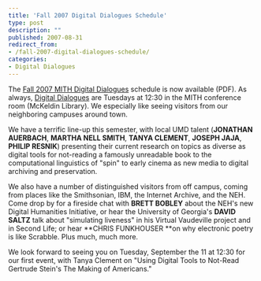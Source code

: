```yaml
---
title: 'Fall 2007 Digital Dialogues Schedule'
type: post
description: ""
published: 2007-08-31
redirect_from: 
- /fall-2007-digital-dialogues-schedule/
categories:
- Digital Dialogues
---
```

The [Fall 2007 MITH Digital Dialogues](http://web.archive.org/web/20100615144449/http://www.mith2.umd.edu/programs/mith_speakers_fall_2007.pdf) schedule is now available (PDF). As always, [Digital Dialogues](http://web.archive.org/web/20100606123909/http://www.mith2.umd.edu/programs/digitaldialogue/index.php) are Tuesdays at 12:30 in the MITH conference room (McKeldin Library). We especially like seeing visitors from our neighboring campuses around town.

We have a terrific line-up this semester, with local UMD talent (**JONATHAN AUERBACH**, **MARTHA NELL SMITH**, **TANYA CLEMENT**, **JOSEPH JAJA**, **PHILIP RESNIK**) presenting their current research on topics as diverse as digital tools for not-reading a famously unreadable book to the computational linguistics of "spin" to early cinema as new media to digital archiving and preservation.

We also have a number of distinguished visitors from off campus, coming from places like the Smithsonian, IBM, the Internet Archive, and the NEH. Come drop by for a fireside chat with **BRETT BOBLEY** about the NEH's new Digital Humanities Initiative, or hear the University of Georgia's **DAVID SALTZ** talk about "simulating liveness" in his Virtual Vaudeville project and in Second Life; or hear **CHRIS FUNKHOUSER **on why electronic poetry is like Scrabble. Plus much, much more.

We look forward to seeing you on Tuesday, September the 11 at 12:30 for our first event, with Tanya Clement on "Using Digital Tools to Not-Read Gertrude Stein's The Making of Americans."
